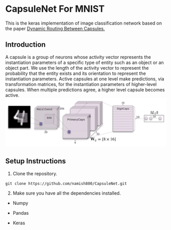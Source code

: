 # CapsuleNet For MNIST
This is the keras implementation of image classification network based on the paper [Dynamic Routing Between Capsules.](https://arxiv.org/abs/1710.09829)
## Introduction
A capsule is a group of neurons whose activity vector represents the instantiation parameters of a specific type of entity such as an object or an object part. We use the length of the activity vector to represent the probability that the entity exists and its orientation to represent the instantiation parameters. Active capsules at one level make predictions, via transformation matrices, for the instantiation parameters of higher-level capsules. When multiple predictions agree, a higher level capsule becomes active. 
![Capsnet Architecture](Capsarch.png)

## Setup Instructions

1. Clone the repository.
```
git clone https://github.com/namish800/CapsuleNet.git
```
2. Make sure you have all the dependencies installed.

- Numpy

- Pandas

- Keras  
